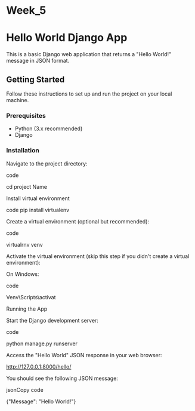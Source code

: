 # Week_5
# Hello World Django App 
 
This is a basic Django web application that returns a "Hello World!" message in JSON format. 
 
## Getting Started 
 
Follow these instructions to set up and run the project on your local machine. 
 
### Prerequisites 
 
- Python (3.x recommended) 
- Django 
 
### Installation 

Navigate to the project directory: 

code 

cd project Name 

Install virtual environment

code
pip install virtualenv

Create a virtual environment (optional but recommended): 

code 

virtualrnv venv 
 

Activate the virtual environment (skip this step if you didn't create a virtual environment): 

On Windows: 

code 

Venv\Scripts\activat 

 
Running the App 

Start the Django development server: 

 code 

python manage.py runserver 
 

Access the "Hello World" JSON response in your web browser: 

http://127.0.0.1:8000/hello/ 

You should see the following JSON message: 

jsonCopy code 

{"Message": "Hello World!"} 

 
